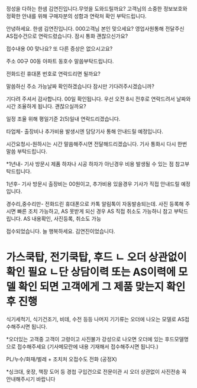 정성을 다하는 한샘 김연진입니다.무엇을 도와드릴까요?
고객님의 소중한 정보보호와 정확한 안내를 위해 구매자분의 성함과 연락처 확인 부탁드립니다.

안녕하세요. 한샘 김연진입니다.
000고객님 본인 맞으세요?
영업사원통해 전달주신 AS접수건으로 연락드렸습니다.
잠시 통화 괜찮으신가요?

접수내용 00 맞나요? 또 다른 증상은 없으시고요?

주소 00구 00동 아파트 동호수 말씀부탁드립니다.

전화드린 휴대폰 번호로 연락드리면 될까요?

말씀하신 주소 가능날짜 확인하겠습니다
잠시만 기다려주시겠습니까?

기다려 주셔서 감사합니다.
00일 확인됩니다. 우선 오전 8시 전후로 연락드려서 날짜와 시간 조율하게 됩니다. 괜찮으실까요?

일정 조율 위해 평일기준 2(5)일내 연락드리겠습니다.

타업체- 출장비나 추가비용 발생시엔 담당기사 통해 안내드릴 예정입니다.

시간요청시-원하시는 시간 말씀해주시면 전달해드리겠습니다. 기사 통화시 다시 한번 말씀 부탁드립니다.

*1년내- 기사 방문시 제품 하자나 시공 하자가 아닌경우 비용 발생될 수 있는 점 참고부탁드립니다.

1년후- 기사 방문시 출장비는 00원이고, 추가비용 있을경우 기사가 직접 안내드릴 예정입니다.


경수리,중수리만- 전화드린 휴대폰으로 카톡 알림톡이 자동발송되는데. 사진 등록해 주시면 빠른 조치 가능하고, AS 못받게 되신 경우 AS 직접 취소도 가능하니 참고 부탁드립니다. AS 내용확인, 사진등록, 취소도 가능

접수되었습니다. 
늘 행복하세요. 김연진이었습니다.

가스쿡탑, 전기쿡탑, 후드
ㄴ 오더 상관없이 확인 필요
ㄴ단 상담이력 또는 AS이력에 모델 확인 되면 고객에게 그 제품 맞는지 확인 후 진행
====================
식기세척기, 식기건조기, 비데, 수전 등등 나머지 기기류는 오더에 나오는 모델로 AS접수해주시면 됩니다.

*오더있는 고객중 고객이 고령이고 사진불가 강성으로 나오면 오더에 있는 후드모델명으로 접수해주세요
(기사메모란에 내용 기재해서 접수해주시면 됩니다.)

PL/누수/화재/벌레 + 조치처 오접수도 전화 (공정X)

*싱크대, 옷장, 책장 도어 등 경첩 구입건으로 전문이관 시 오더 상관없이 사진전송 꼭 안내해주시기 바랍니다